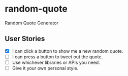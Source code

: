 # random-quote
Random Quote Generator

## User Stories
- [x] I can click a button to show me a new random quote.
- [ ] I can press a button to tweet out the quote.
- [ ] Use whichever libraries or APIs you need. 
- [ ] Give it your own personal style.
